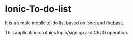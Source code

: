 # Ionic-To-do-list
It is a simple mobile to-do list based on Ionic and firebase.

This application contains login/sign up and CRUD operation.
